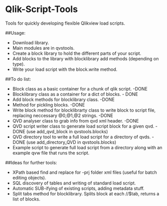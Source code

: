 # Qlik-Script-Tools
Tools for quickly developing flexible Qlikview load scripts.

##Usage:
- Download library.
- Main modules are in qvstools.
- Create a block library to hold the different parts of your script.
- Add blocks to the library with blocklibrary add methods (depending on type).
- Write your load script with the block.write method.

##To do list:

- Block class as a basic container for a chunk of qlik script. -DONE
- Blocklibrary class as a container for a dict of blocks. - DONE
- Add block methods for blocklibrary class. -DONE
- Method for pickling blocks. -DONE
- Write block method for blocklibrarty class to write block to script file, replacing neccessary @0,@1,@2 strings. -DONE
- QVD analyser class to grab info from qvd xml header. -DONE
- QVD script writer class to generate load script block for a given qvd. -DONE (use add_qvd_block in qvstools.blocks)
- QVD directory tool to write a full load script for a directory of qvds. -DONE (use add_directory_QVD in qvstools.blocks)
- Example script to generate full load script from a directory along with an example qvw file that runs the script.

##Ideas for further tools:
- XPath based find and replace for -prj folder xml files (useful for batch editing objects).
- SQL discovery of tables and writing of standard load script.
- Automatic SUB-ifying of existing scripts, adding metadata stuff.
- Split tabs method for blocklibrary. Splits block at each //$tab, returns a list of blocks.


